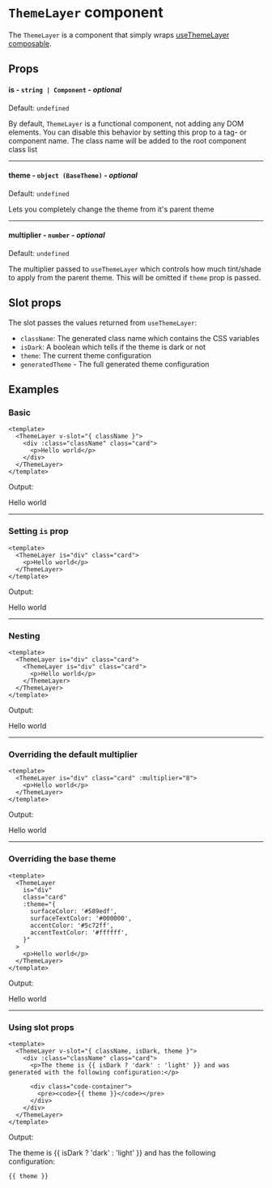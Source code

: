 # `ThemeLayer` component

The `ThemeLayer` is a component that simply wraps [useThemeLayer composable](/guide/composables/use-theme-layer).

## Props

#### is - `string | Component` - _optional_

Default: `undefined`

By default, `ThemeLayer` is a functional component, not adding any DOM elements. You can disable this behavior by setting this prop to a tag- or component name. The class name will be added to the root component class list

---

#### theme - `object (BaseTheme)` - _optional_

Default: `undefined`

Lets you completely change the theme from it's parent theme

---

#### multiplier - `number` - _optional_

Default: `undefined`

The multiplier passed to `useThemeLayer` which controls how much tint/shade to apply from the parent theme. This will be omitted if `theme` prop is passed.

## Slot props

The slot passes the values returned from `useThemeLayer`:

- `className`: The generated class name which contains the CSS variables
- `isDark`: A boolean which tells if the theme is dark or not
- `theme`: The current theme configuration
- `generatedTheme` - The full generated theme configuration

## Examples

### Basic

```vue
<template>
  <ThemeLayer v-slot="{ className }">
    <div :class="className" class="card">
      <p>Hello world</p>
    </div>
  </ThemeLayer>
</template>
```

Output:

<ThemeLayer v-slot="{ className }">
  <div :class="className" class="card">
    <p>Hello world</p>
  </div>
</ThemeLayer>

---

### Setting `is` prop

```vue
<template>
  <ThemeLayer is="div" class="card">
    <p>Hello world</p>
  </ThemeLayer>
</template>
```

Output:

<ThemeLayer is="div" class="card">
  <p>Hello world</p>
</ThemeLayer>

---

### Nesting

```vue
<template>
  <ThemeLayer is="div" class="card">
    <ThemeLayer is="div" class="card">
      <p>Hello world</p>
    </ThemeLayer>
  </ThemeLayer>
</template>
```

Output:

<ThemeLayer is="div" class="card">
  <ThemeLayer is="div" class="card">
    <p>Hello world</p>
  </ThemeLayer>
</ThemeLayer>

---

### Overriding the default multiplier

```vue
<template>
  <ThemeLayer is="div" class="card" :multiplier="8">
    <p>Hello world</p>
  </ThemeLayer>
</template>
```

Output:

<ThemeLayer is="div" class="card" :multiplier="8">
  <p>Hello world</p>
</ThemeLayer>

---

### Overriding the base theme

```vue
<template>
  <ThemeLayer
    is="div"
    class="card"
    :theme="{
      surfaceColor: '#589edf',
      surfaceTextColor: '#000000',
      accentColor: '#5c72ff',
      accentTextColor: '#ffffff',
    }"
  >
    <p>Hello world</p>
  </ThemeLayer>
</template>
```

Output:

<ThemeLayer is="div" class="card"
  :theme="{
    surfaceColor: '#589edf',
    surfaceTextColor: '#000000',
    accentColor: '#5c72ff',
    accentTextColor: '#ffffff',
  }">

<p>Hello world</p>
</ThemeLayer>

---

### Using slot props

```vue
<template>
  <ThemeLayer v-slot="{ className, isDark, theme }">
    <div :class="className" class="card">
      <p>The theme is {{ isDark ? 'dark' : 'light' }} and was generated with the following configuration:</p>

      <div class="code-container">
        <pre><code>{{ theme }}</code></pre>
      </div>
    </div>
  </ThemeLayer>
</template>
```

Output:

<ThemeLayer v-slot="{ className, isDark, theme }">
  <div :class="className" class="card">
    <p>The theme is {{ isDark ? 'dark' : 'light' }} and has the following configuration:</p>
    <div un-max="h-32" un-overflow="auto" un-text="xs artivue-text-alt-1" un-border="~ solid artivue-border" un-rounded="xl" un-p="x-4 y-0" un-bg="artivue-surface-dark">
      <pre un-m="t-0!"><code>{{ theme }}</code></pre>
    </div>
  </div>
</ThemeLayer>
